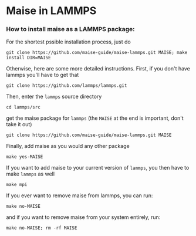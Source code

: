 
# Maise in LAMMPS

### How to install maise as a LAMMPS package:
For the shortest pssible installation process, just do
```
git clone https://github.com/maise-guide/maise-lammps.git MAISE; make install DIR=MAISE
```
Otherwise, here are some more detailed instructions.
First, if you don't have lammps you'll have to get that
```
git clone https://github.com/lammps/lammps.git
```
Then, enter the `lammps` source directory
```
cd lammps/src
```
get the maise package for `lammps` (the `MAISE` at the end is important, don't take it out)
```
git clone https://github.com/maise-guide/maise-lammps.git MAISE
```
Finally, add maise as you would any other package
```
make yes-MAISE
```
If you want to add maise to your current version of `lammps`, you then have to make `lammps` as well
```
make mpi
```

If you ever want to remove maise from lammps, you can run:
```
make no-MAISE
```
and if you want to remove maise from your system entirely, run:
```
make no-MAISE; rm -rf MAISE
```
